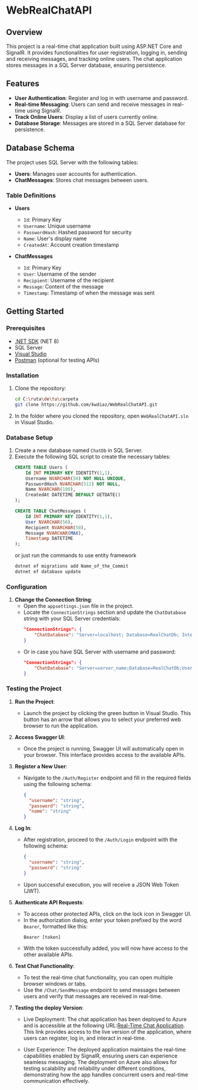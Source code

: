 # WebRealChatAPI

## Overview

This project is a real-time chat application built using ASP.NET Core and SignalR. It provides functionalities for user registration, logging in, sending and receiving messages, and tracking online users. The chat application stores messages in a SQL Server database, ensuring persistence.

## Features

- **User Authentication**: Register and log in with username and password.
- **Real-time Messaging**: Users can send and receive messages in real-time using SignalR.
- **Track Online Users**: Display a list of users currently online.
- **Database Storage**: Messages are stored in a SQL Server database for persistence.

## Database Schema

The project uses SQL Server with the following tables:

- **Users**: Manages user accounts for authentication.
- **ChatMessages**: Stores chat messages between users.

### Table Definitions

- **Users**

  - `Id`: Primary Key
  - `Username`: Unique username
  - `PasswordHash`: Hashed password for security
  - `Name`: User's display name
  - `CreatedAt`: Account creation timestamp

- **ChatMessages**

  - `Id`: Primary Key
  - `User`: Username of the sender
  - `Recipient`: Username of the recipient
  - `Message`: Content of the message
  - `Timestamp`: Timestamp of when the message was sent

## Getting Started

### Prerequisites

- [.NET SDK](https://dotnet.microsoft.com/download) (NET 8)
- SQL Server
- [Visual Studio](https://visualstudio.microsoft.com/)
- [Postman](https://www.postman.com/) (optional for testing APIs)

### Installation

1. Clone the repository:
   ```bash
   cd C:\ruta\de\tu\carpeta
   git clone https://github.com/kwdiaz/WebRealChatAPI.git
   ```
2. In the folder where you cloned the repository, open `WebRealChatAPI.sln` in Visual Studio.

### Database Setup

1. Create a new database named `ChatDb` in SQL Server.
2. Execute the following SQL script to create the necessary tables:
   ```sql
   CREATE TABLE Users (
       Id INT PRIMARY KEY IDENTITY(1,1),
       Username NVARCHAR(50) NOT NULL UNIQUE,
       PasswordHash NVARCHAR(512) NOT NULL,
       Name NVARCHAR(100),
       CreatedAt DATETIME DEFAULT GETDATE()
   );

   CREATE TABLE ChatMessages (
       Id INT PRIMARY KEY IDENTITY(1,1),
       User NVARCHAR(50),
       Recipient NVARCHAR(50),
       Message NVARCHAR(MAX),
       Timestamp DATETIME
   );
   ```
   or just run the commands to use entity framework
   ```bash
   dotnet ef migrations add Name_of_the_Commit
   dotnet ef database update
    ```
### Configuration

1. **Change the Connection String**:
   - Open the `appsettings.json` file in the project.
   - Locate the `ConnectionStrings` section and update the `ChatDatabase` string with your SQL Server credentials:
     ```json
     "ConnectionStrings": {
         "ChatDatabase": "Server=localhost; Database=RealChatDb; Integrated Security=True; Trusted_Connection=True; TrustServerCertificate=True;"
     }
     ```
   - Or in case you have SQL Server with username and password:
     ```json
     "ConnectionStrings": {
         "ChatDatabase": "Server=server_name;Database=RealChatDb;User Id=your_id;Password=your_pass;TrustServerCertificate=True;MultipleActiveResultSets=true"
     }
     ```

### Testing the Project

1. **Run the Project**:

   - Launch the project by clicking the green button in Visual Studio. This button has an arrow that allows you to select your preferred web browser to run the application.

2. **Access Swagger UI**:

   - Once the project is running, Swagger UI will automatically open in your browser. This interface provides access to the available APIs.

3. **Register a New User**:

   - Navigate to the `/Auth/Register` endpoint and fill in the required fields using the following schema:
     ```json
     {
       "username": "string",
       "password": "string",
       "name": "string"
     }
     ```

4. **Log In**:

   - After registration, proceed to the `/Auth/Login` endpoint with the following schema:
     ```json
     {
       "username": "string",
       "password": "string"
     }
     ```
   - Upon successful execution, you will receive a JSON Web Token (JWT).

5. **Authenticate API Requests**:

   - To access other protected APIs, click on the lock icon in Swagger UI.
   - In the authorization dialog, enter your token prefixed by the word `Bearer`, formatted like this:
     ```
     Bearer [token]
     ```
   - With the token successfully added, you will now have access to the other available APIs.

6. **Test Chat Functionality**:

   - To test the real-time chat functionality, you can open multiple browser windows or tabs.
   - Use the `/Chat/SendMessage` endpoint to send messages between users and verify that messages are received in real-time.
  
7. **Testing the deploy Version**:

    - Live Deployment: The chat application has been deployed to Azure and is accessible at the following URL:[Real-Time Chat Application](https://webrealchatapi20241017151223.azurewebsites.net/index.html). This link provides access to the live version of the application, where users can register, log in, and interact in real-time.

    - User Experience: The deployed application maintains the real-time capabilities enabled by SignalR, ensuring users can experience seamless messaging. The deployment on Azure also allows for testing scalability and reliability under different conditions, demonstrating how the app handles concurrent users and real-time communication effectively.

